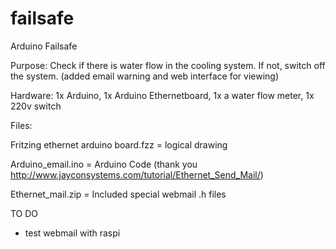 failsafe
========

Arduino Failsafe

Purpose: Check if there is water flow in the cooling system. If not, switch off the system. (added email warning and web interface for viewing)

Hardware: 1x Arduino, 1x Arduino Ethernetboard, 1x a water flow meter, 1x 220v switch

Files: 

Fritzing ethernet arduino board.fzz  = logical drawing 

Arduino_email.ino = Arduino Code (thank you http://www.jayconsystems.com/tutorial/Ethernet_Send_Mail/)

Ethernet_mail.zip = Included special webmail .h files


TO DO

- test webmail with raspi
